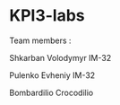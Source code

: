 # KPI3-labs

Team members :

Shkarban Volodymyr IM-32

Pulenko Evheniy IM-32 

Bombardilio Crocodilio
